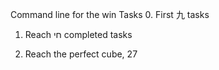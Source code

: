 Command line for the win
Tasks
0. First 九 tasks

1. Reach חי completed tasks

2. Reach the perfect cube, 27
